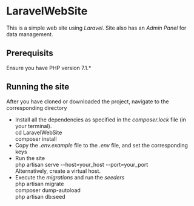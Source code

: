 # LaravelWebSite
 This is a simple web site using <i>Laravel</i>. Site also has an <i>Admin Panel</i> for data management.

## Prerequisits
  Ensure you have PHP version 7.1.*
  
 ## Running the site
 After you have cloned or downloaded the project, navigate to the corresponding directory
  <ul>
     <li>
     Install all the dependencies as specified in the <i>composer.lock</i> file (in your terminal). <br/>
     cd LaravelWebSite <br/>
     composer install 
     </li>
     <li>Copy the <i>.env.example</i> file to the <i>.env</i> file, and set the corresponding keys</li>
     <li> Run the site <br/> php artisan serve --host=your_host --port=your_port <br/> Alternatively, create a virtual host. <br/>
     </li>
     <li>Execute the <i>migrations</i> and run the <i>seeders</i> <br/> php artisan migrate
     <br/>composer dump-autoload
     <br/>php artisan db:seed
     </li>
  </ul>   
  
  
